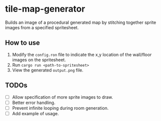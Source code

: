 # tile-map-generator

Builds an image of a procedural generated map by stitching together sprite images from a specified spritesheet.

## How to use
1. Modify the `config.ron` file to indicate the x,y location of the wall/floor images on the spritesheet.
2. Run `cargo run <path-to-spritesheet>`
3. View the generated `output.png` file.

## TODOs
- [ ] Allow specification of more sprite images to draw.
- [ ] Better error handling.
- [ ] Prevent infinite looping during room generation.
- [ ] Add example of usage.
